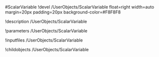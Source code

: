 <!-- MOOSE Object Documentation Stub: Remove this when content is added. -->
#ScalarVariable
!devel /UserObjects/ScalarVariable float=right width=auto margin=20px padding=20px background-color=#F8F8F8

!description /UserObjects/ScalarVariable

!parameters /UserObjects/ScalarVariable

!inputfiles /UserObjects/ScalarVariable

!childobjects /UserObjects/ScalarVariable
